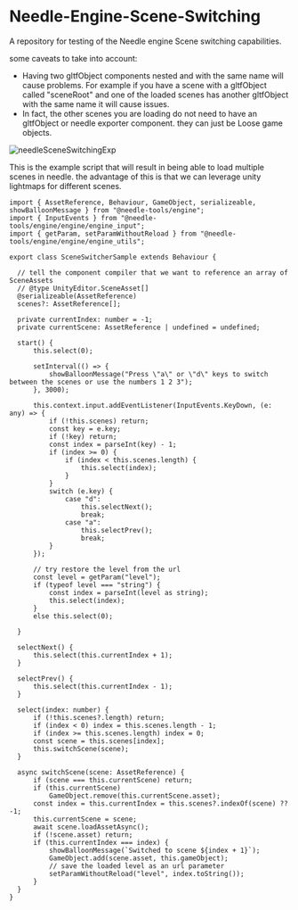 # Needle-Engine-Scene-Switching
A repository for testing of the Needle engine Scene switching capabilities. 

some caveats to take into account: 

- Having two gltfObject components nested and with the same name will cause problems. For example if you have a scene with a gltfObject called "sceneRoot" and one of the loaded scenes has another gltfObject with the same name it will cause issues. 
- In fact, the other scenes you are loading do not need to have an gltfObject or needle exporter component. they can just be Loose game objects. 

![needleSceneSwitchingExp](https://user-images.githubusercontent.com/2174663/223844552-5b51e0fd-7fe0-4a82-8502-ef6efc1b467d.jpg)

This is the example script that will result in being able to load multiple scenes in needle. the advantage of this is that we can leverage unity lightmaps for different scenes. 

    import { AssetReference, Behaviour, GameObject, serializeable, showBalloonMessage } from "@needle-tools/engine";
    import { InputEvents } from "@needle-tools/engine/engine/engine_input";
    import { getParam, setParamWithoutReload } from "@needle-tools/engine/engine/engine_utils";

    export class SceneSwitcherSample extends Behaviour {

      // tell the component compiler that we want to reference an array of SceneAssets
      // @type UnityEditor.SceneAsset[]
      @serializeable(AssetReference)
      scenes?: AssetReference[];

      private currentIndex: number = -1;
      private currentScene: AssetReference | undefined = undefined;

      start() {
          this.select(0);

          setInterval(() => {
              showBalloonMessage("Press \"a\" or \"d\" keys to switch between the scenes or use the numbers 1 2 3");
          }, 3000);

          this.context.input.addEventListener(InputEvents.KeyDown, (e: any) => {
              if (!this.scenes) return;
              const key = e.key;
              if (!key) return;
              const index = parseInt(key) - 1;
              if (index >= 0) {
                  if (index < this.scenes.length) {
                      this.select(index);
                  }
              }
              switch (e.key) {
                  case "d":
                      this.selectNext();
                      break;
                  case "a":
                      this.selectPrev();
                      break;
              }
          });

          // try restore the level from the url
          const level = getParam("level");
          if (typeof level === "string") {
              const index = parseInt(level as string);
              this.select(index);
          }
          else this.select(0);

      }

      selectNext() {
          this.select(this.currentIndex + 1);
      }

      selectPrev() {
          this.select(this.currentIndex - 1);
      }

      select(index: number) {
          if (!this.scenes?.length) return;
          if (index < 0) index = this.scenes.length - 1;
          if (index >= this.scenes.length) index = 0;
          const scene = this.scenes[index];
          this.switchScene(scene);
      }

      async switchScene(scene: AssetReference) {
          if (scene === this.currentScene) return;
          if (this.currentScene)
              GameObject.remove(this.currentScene.asset);
          const index = this.currentIndex = this.scenes?.indexOf(scene) ?? -1;
          this.currentScene = scene;
          await scene.loadAssetAsync();
          if (!scene.asset) return;
          if (this.currentIndex === index) {
              showBalloonMessage(`Switched to scene ${index + 1}`);
              GameObject.add(scene.asset, this.gameObject);
              // save the loaded level as an url parameter
              setParamWithoutReload("level", index.toString());
          }
      }
    } 
